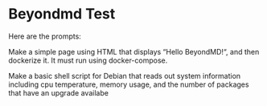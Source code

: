 # Beyondmd Test

Here are the prompts:

Make a simple page using HTML that displays “Hello BeyondMD!“, and then dockerize it. It must run using docker-compose.

Make a basic shell script for Debian that reads out system information including cpu temperature, memory usage, and the number of packages that have an upgrade availabe


